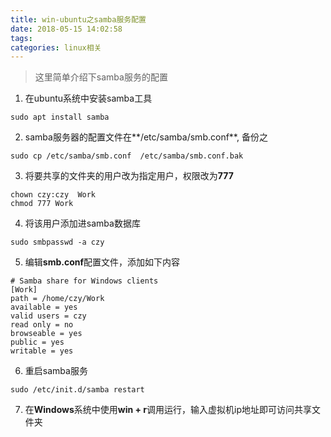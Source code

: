 ```yaml
---
title: win-ubuntu之samba服务配置
date: 2018-05-15 14:02:58
tags:
categories: linux相关
---
```

> 这里简单介绍下samba服务的配置

1. 在ubuntu系统中安装samba工具
```shell
sudo apt install samba
```
2. samba服务器的配置文件在**/etc/samba/smb.conf**, 备份之
```shell
sudo cp /etc/samba/smb.conf  /etc/samba/smb.conf.bak
```

3. 将要共享的文件夹的用户改为指定用户，权限改为**777**
```shell
chown czy:czy  Work
chmod 777 Work
```

4. 将该用户添加进samba数据库
```shell
sudo smbpasswd -a czy
```

5. 编辑**smb.conf**配置文件，添加如下内容
```shell
# Samba share for Windows clients
[Work]
path = /home/czy/Work
available = yes
valid users = czy
read only = no
browseable = yes
public = yes
writable = yes
```
6. 重启samba服务
```shell
sudo /etc/init.d/samba restart
```
7. 在**Windows**系统中使用**win + r**调用运行，输入虚拟机ip地址即可访问共享文件夹
